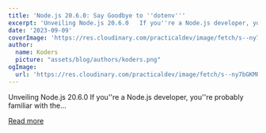 ```yaml
---
title: 'Node.js 20.6.0: Say Goodbye to ''dotenv'''
excerpt: 'Unveiling Node.js 20.6.0   If you''re a Node.js developer, you''re probably familiar with the...'
date: '2023-09-09'
coverImage: 'https://res.cloudinary.com/practicaldev/image/fetch/s--ny7bGKMP--/c_imagga_scale,f_auto,fl_progressive,h_420,q_auto,w_1000/https://dev-to-uploads.s3.amazonaws.com/uploads/articles/mtba56b8ix8xhsi17gbh.png'
author:
  name: Koders
  picture: "assets/blog/authors/koders.png"
ogImage:
  url: 'https://res.cloudinary.com/practicaldev/image/fetch/s--ny7bGKMP--/c_imagga_scale,f_auto,fl_progressive,h_420,q_auto,w_1000/https://dev-to-uploads.s3.amazonaws.com/uploads/articles/mtba56b8ix8xhsi17gbh.png'
---
```


Unveiling Node.js 20.6.0   If you''re a Node.js developer, you''re probably familiar with the...

[Read more](https://dev.to/cjreads665/nodejs-2060-say-goodbye-to-dotenv-2ijl)
